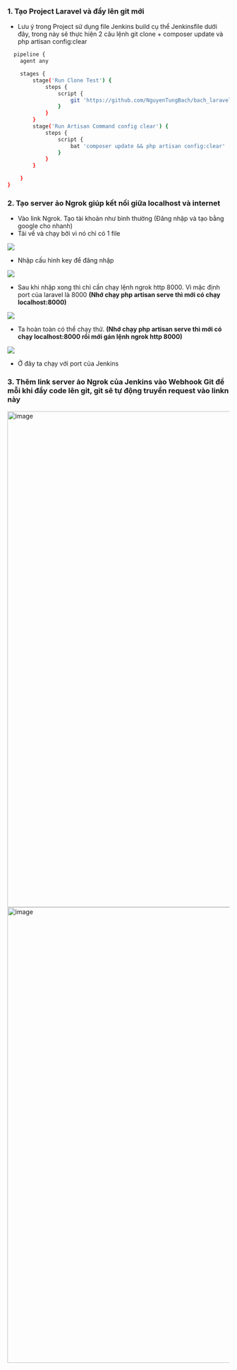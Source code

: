 ### 1. Tạo Project Laravel và đẩy lên git mới
- Lưu ý trong Project sử dụng file Jenkins build cụ thể Jenkinsfile dưới đây, trong này sẽ thực hiện 2 câu lệnh git clone + composer update và php artisan config:clear
```sh
  pipeline {
    agent any

    stages {
        stage('Run Clone Test') {
            steps {
                script {
                    git 'https://github.com/NguyenTungBach/bach_laravel_jeknkins.git'
                }
            }
        }
        stage('Run Artisan Command config clear') {
            steps {
                script {
                    bat 'composer update && php artisan config:clear'
                }
            }
        }

    }
}
```

### 2. Tạo server ảo Ngrok giúp kết nối giữa localhost và internet
- Vào link Ngrok. Tạo tài khoản như bình thường (Đăng nhập và tạo bằng google cho nhanh)
- Tải về và chạy bởi vì nó chỉ có 1 file

![](https://res.cloudinary.com/do5mcnq9w/image/upload/v1701941451/slack_bot/Ngrok_setup_8.1.png)

- Nhập cấu hình key để đăng nhập

![](https://res.cloudinary.com/do5mcnq9w/image/upload/v1701941451/slack_bot/Ngrok_setup_8.2.png)

- Sau khi nhập xong thì chỉ cần chạy lệnh ngrok http 8000. Vì mặc định port của laravel là 8000 **(Nhớ chạy php artisan serve thì mới có chạy localhost:8000)**

![](https://res.cloudinary.com/do5mcnq9w/image/upload/v1701941451/slack_bot/Ngrok_setup_8.3.png)

- Ta hoàn toàn có thể chạy thử. **(Nhớ chạy php artisan serve thì mới có chạy localhost:8000 rồi mới gán lệnh ngrok http 8000)**

![](https://res.cloudinary.com/do5mcnq9w/image/upload/v1701941451/slack_bot/Ngrok_setup_8.4.png)

- Ở đây ta chạy với port của Jenkins

### 3. Thêm link server ảo Ngrok của Jenkins vào Webhook Git để mỗi khi đẩy code lên git, git sẽ tự động truyền request vào linkn này

<img width="1124" alt="image" src="https://github.com/NguyenTungBach/bach_interview/assets/78024702/92340d05-90d8-4265-99d5-937d9e2a1a5b">
<img width="1033" alt="image" src="https://github.com/NguyenTungBach/bach_interview/assets/78024702/52c1c931-d29f-49ff-90fc-6343a130d84c">
